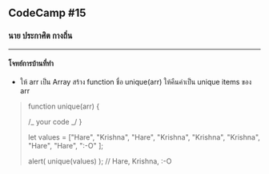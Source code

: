 ## CodeCamp #15

### นาย ประกาศิต กางถิ่น

---

#### โจทย์การบ้านที่ทำ

- ให้ arr เป็น Array
  สร้าง function ชื่อ unique(arr) ให้คืนค่าเป็น unique items ของ arr

> function unique(arr) {
>
> /_ your code _/
> }
>
> let values = ["Hare", "Krishna", "Hare",
> "Krishna", "Krishna", "Krishna", "Hare", "Hare", ":-O" ];
>
> alert( unique(values) ); // Hare, Krishna, :-O
